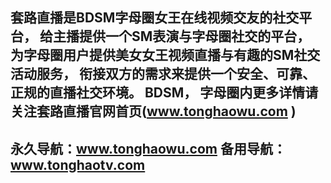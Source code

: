   套路直播是BDSM字母圈女王在线视频交友的社交平台，
  给主播提供一个SM表演与字母圈社交的平台，
  为字母圈用户提供美女女王视频直播与有趣的SM社交活动服务，
  衔接双方的需求来提供一个安全、可靠、正规的直播社交环境。 BDSM，
  字母圈内更多详情请关注套路直播官网首页(www.tonghaowu.com )
   ------------------------------------
  永久导航：www.tonghaowu.com 
  备用导航：www.tonghaotv.com 
   ------------------------------------
